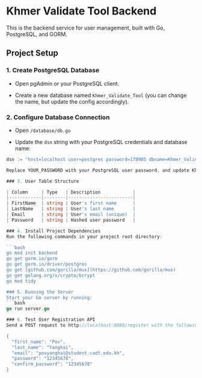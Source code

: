 # Khmer Validate Tool Backend

This is the backend service for user management, built with Go, PostgreSQL, and GORM.

## Project Setup

### 1. Create PostgreSQL Database

* Open pgAdmin or your PostgreSQL client.

* Create a new database named `Khmer_Validate_Tool` (you can change the name, but update the config accordingly).

### 2. Configure Database Connection

* Open `/database/db.go`

* Update the `dsn` string with your PostgreSQL credentials and database name:

```go
dsn := "host=localhost user=postgres password=170905 dbname=Khmer_Validate_Tool port=5432 sslmode=disable"

Replace YOUR_PASSWORD with your PostgreSQL user password, and update Khmer_Validate_Tool if you chose a different database name.

### 3. User Table Structure

| Column     | Type   | Description            |
|------------|--------|------------------------|
| FirstName  | string | User's first name      |
| LastName   | string | User's last name       |
| Email      | string | User's email (unique)  |
| Password   | string | Hashed user password   |

### 4. Install Project Dependencies
Run the following commands in your project root directory:

```bash
go mod init backend
go get gorm.io/gorm
go get gorm.io/driver/postgres
go get [github.com/gorilla/mux](https://github.com/gorilla/mux)
go get golang.org/x/crypto/bcrypt
go mod tidy

### 5. Running the Server
Start your Go server by running:
```bash
go run server.go

### 6. Test User Registration API
Send a POST request to http://localhost:8080/register with the following JSON body:

{
  "first_name": "Pov",
  "last_name": "Yanghai",
  "email": "povyanghai@student.cadt.edu.kh",
  "password": "12345678",
  "confirm_password": "12345678"
}
